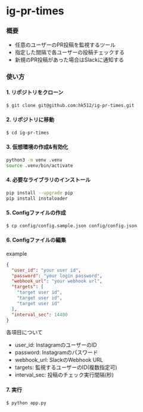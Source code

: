 # ig-pr-times
### 概要
- 任意のユーザーのPR投稿を監視するツール
- 指定した間隔で各ユーザーの投稿チェックする
- 新規のPR投稿があった場合はSlackに通知する

### 使い方
#### 1. リポジトリをクローン
``` bash
$ git clone git@github.com:hk512/ig-pr-times.git
```

#### 2. リポジトリに移動
``` bash
$ cd ig-pr-times
```

#### 3. 仮想環境の作成&有効化
``` bash
python3 -m venv .venv
source .venv/bin/activate
```

#### 4. 必要なライブラリのインストール
``` bash
pip install --upgrade pip
pip install instaloader
```

#### 5. Configファイルの作成
``` bash
$ cp config/config.sample.json config/config.json
```

#### 6. Configファイルの編集
example
```json
{
  "user_id": "your user id",
  "password": "your login password",
  "webhook_url": "your webhook url",
  "targets": [
    "target user id",
    "target user id",
    "target user id"
  ],
  "interval_sec": 14400
}
```

各項目について
- user_id: InstagramのユーザーのID
- password: Instagramのパスワード
- webhook_url: SlackのWebhook URL
- targets: 監視するユーザーのID(複数指定可)
- interval_sec: 投稿のチェック実行間隔(秒)

#### 7. 実行
``` bash
$ python app.py
```
